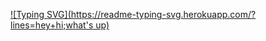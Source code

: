 [![Typing SVG](https://readme-typing-svg.herokuapp.com/?lines=hey+hi;what's up)](https://git.io/typing-svg)
